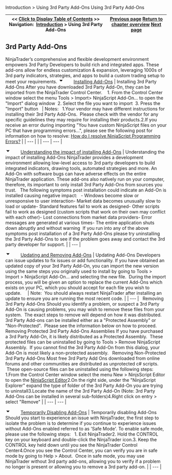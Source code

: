 ﻿
Introduction > Using 3rd Party Add-Ons
Using 3rd Party Add-Ons

| << [Click to Display Table of Contents](using_3rd_party_add-ons.md) >> **Navigation:**     [Introduction](introduction-1.md) > Using 3rd Party Add-Ons | [Previous page](learning_to_use_ninjatrader-1.md) [Return to chapter overview](introduction-1.md) [Next page](configuration-1.md) |
| --- | --- |
## 3rd Party Add-Ons
NinjaTrader’s comprehensive and flexible development environment empowers 3rd Party Developers to build rich and integrated apps. These add-ons allow for endless customization & expansion, leveraging 1000s of 3rd party indicators, strategies, and apps to build a custom trading setup to meet your requirements.
![tog_minus](tog_minus-1.gif)        [Installing Add-Ons](javascript:HMToggle('toggle','InstallingAdd-Ons','InstallingAdd-Ons_ICON'))
| Installing 3rd Party Add-Ons After you have downloaded 3rd Party Add-On, they can be imported from the NinjaTrader Control Center.     1. From the Control Center window select the menu Tools > Import> NinjaScript Add-On... to open the "Import" dialog window   2. Select the file you want to import   3. Press the "Import" button     | Notes:   1.Your vendor may have different instructions for installing their 3rd Party Add-Ons.  Please check with the vendor for any specific guidelines they may require for installing their products.2.If you receive an error during importing "You have custom NinjaScript files on your PC that have programming errors...", please see the following post for information on how to resolve: [How do I resolve NinjaScript Programming Errors?](how_do_i_resolve_ninjascript_p-1.md) | | --- | |
| --- | --- |

![tog_minus](tog_minus-1.gif)        [Understanding the impact of installing Add-Ons](javascript:HMToggle('toggle','UnderstandingTheImpactOfInstallingAdd-Ons','UnderstandingTheImpactOfInstallingAdd-Ons_ICON'))
| Understanding the impact of installing Add-Ons NinjaTrader provides a development environment allowing low-level access to 3rd party developers to build integrated indicators, drawing tools, automated strategies and more. An Add-On with software bugs can have adverse effects on the entire NinjaTrader application. These add-ons also natively run on your computer, therefore, its important to only install 3rd Party Add-Ons from sources you trust.    The following symptoms post installation could indicate an Add-On is installed causing negative impact:    - Windows become slow or unresponsive to user interaction- Market data becomes unusually slow to load or update- Standard features fail to work as designed- Other scripts fail to work as designed (custom scripts that work on their own may conflict with each other)- Lost connections from market data providers- Error messages are generated at various times- The entire application shuts down abruptly and without warning  If you run into any of the above symptoms post installation of a 3rd Party Add-Ons please try uninstalling the 3rd Party Add-Ons to see if the problem goes away and contact the 3rd party developer for support. |
| --- |

![tog_minus](tog_minus-1.gif)        [Updating and Removing Add-Ons](javascript:HMToggle('toggle','UpdatingAndRemovingAdd-Ons','UpdatingAndRemovingAdd-Ons_ICON'))
| Updating Add-Ons Developers can issue updates to fix issues or add functionality. If you have obtained an updated copy of your 3rd Party Add-On, you can import the new version using the same steps you originally used to install by going to Tools > Import > NinjaScript Add-On... and selecting the new file.  During the import process, you will be given an option to replace the current Add-Ons which exists on your PC, which you should accept for each file you wish to update.       | Note:  You should always restart NinjaTrader after installing an update to ensure you are running the most recent code. | | --- |      Removing 3rd Party Add-Ons Should you identify a problem, or suspect a 3rd Party Add-On is causing problems, you may wish to remove these files from your system.  The exact steps to remove will depend on how it was distributed. 3rd Party Add-ons can be installed either as a "Protected Assembly" or "Non-Protected".  Please see the information below on how to proceed.   Removing Protected 3rd Party Add-Ons Assemblies If you have purchased a 3rd Party Add-On, it is likely distributed as a Protected Assembly.  These protected files can be uninstalled by going to Tools > Remove NinjaScript Assembly.  If you cannot find the 3rd Party Add-On from this dialog, your Add-On is most likely a non-protected assembly.   Removing Non-Protected 3rd Party Add-Ons Most free 3rd Party Add Ons downloaded from online forums and other communities are distributed as unprotected c# scripts.  These open-source files can be uninstalled using the following steps:   1.From the Control Center window select the menu New > NinjsScript Editor to open the [NinjaScript Editor](editor-1.md)2.On the right side, under the "NinjaScript Explorer" expand the type of folder of the 3rd Party Add-On you are trying to uninstall3.Locate the name of the 3rd Party Add-On (Note: 3rd Party Add-Ons can be installed in several sub-folders)4.Right click on entry > select "Remove" |
| --- | --- |

![tog_minus](tog_minus-1.gif)        [Temporarily Disabling Add-Ons](javascript:HMToggle('toggle','TemporarilyDisablingAdd-Ons','TemporarilyDisablingAdd-Ons_ICON'))
| Temporarily disabling Add-Ons Should you start to experience an issue with NinjaTrader, the first step to isolate the problem is to determine if you continue to experience issues without Add-Ons enabled referred to as 'Safe Mode'. To enable safe mode, please use the following steps:   1. Exit NinjaTrader2. Hold the CONTROL key on your keyboard and double-click the NinjaTrader icon.3. Keep the CONTROL key held down until you see the NinjaTrader Control Center4.Once you see the Control Center, you can verify you are in safe mode by going to Help > About.  Once in safe mode, you may use NinjaTrader without 3rd party add-ons, allowing you to verify if a problem no longer is present or allowing you to remove a 3rd party add-on. |
| --- |
